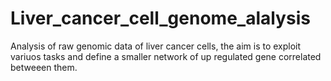 # Liver_cancer_cell_genome_alalysis

Analysis of raw genomic data of liver cancer cells, the aim is to exploit variuos tasks and define a smaller network of up regulated gene correlated betweeen them.
